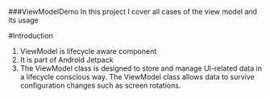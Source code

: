 ###ViewModelDemo
In this project I cover all cases of the view model and its usage

#Introduction
1. ViewModel is lifecycle aware component
2. It is part of Android Jetpack
3. The ViewModel class is designed to store and manage UI-related data in a lifecycle conscious way. The ViewModel class allows data to survive configuration changes such as screen rotations.